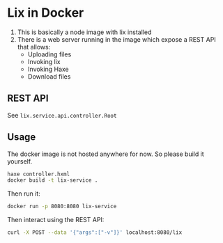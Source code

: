 # Lix in Docker

1. This is basically a node image with lix installed
2. There is a web server running in the image which expose a REST API that allows:
    - Uploading files
    - Invoking lix
    - Invoking Haxe
    - Download files

## REST API

See `lix.service.api.controller.Root`

## Usage

The docker image is not hosted anywhere for now. So please build it yourself.

```bash
haxe controller.hxml
docker build -t lix-service .
```

Then run it:

```bash
docker run -p 8080:8080 lix-service
```

Then interact using the REST API:

```bash
curl -X POST --data '{"args":["-v"]}' localhost:8080/lix
```